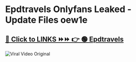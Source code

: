 
 # Epdtravels Onlyfans Leaked - Update Files oew1e

## <h2><a href="https://clipsfans.com/Epdtravels&ref=git">🔗 Click to LINKS ⏩⏩ 👉 🟢 Epdtravels </a></h2>

<a href="https://clipsfans.com/Epdtravels&ref=git" rel="nofollow" data-target="animated-image.originalLink"><img src="https://i.ibb.co.com/xMMVF88/686577567.gif" alt="Viral Video Original" style="max-width: 100%; display: inline-block;" data-target="animated-image.originalImage"></a>


